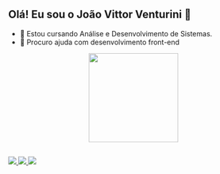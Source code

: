 ## Olá! Eu sou o João Vittor Venturini 👋

- 🌱 Estou cursando Análise e Desenvolvimento de Sistemas.
- 🤔 Procuro ajuda com desenvolvimento front-end

<div align="center">
  <a href="https://github.com/JoaoVittorVenturini">
  <img height="180em" src="https://github-readme-stats.vercel.app/api?username=JoaoVittorVenturini&show_icons=true&theme=dark&include_all_commits=true&count_private=true"/>
  <!-- img height="180em" src="https://github-readme-stats.vercel.app/api/top-langs/?username=JoaoVittorVenturini&layout=compact&langs_count=7&theme=dark"/ -->
</div>
  
##
  
<div> 
  <!--linkedin-->
  <a href="https://www.linkedin.com/in/joão-vittor-venturini-lopes-lindo-a9b549247/" target="_blank"> <img src="https://img.shields.io/badge/-LinkedIn-%230077B5?style=for-the-badge&logo=linkedin&logoColor=white" target="_blank"> </a> 
  <!--insta-->
  <a href="https://www.instagram.com/joao.vittor.venturini/" target="_blank"> <img src="https://img.shields.io/badge/-Instagram-%23E4405F?style=for-the-badge&logo=instagram&logoColor=white" target="_blank"> </a>
  <!--discord-->
 <a href="https://discord.gg/BV9hV8ZTEf" target="_blank"> <img src="https://img.shields.io/badge/Discord-7289DA?style=for-the-badge&logo=discord&logoColor=white" target="_blank"> </a> 
  </div>
